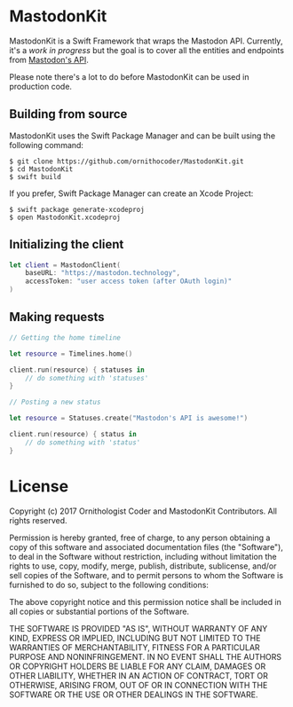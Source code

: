 # MastodonKit

MastodonKit is a Swift Framework that wraps the Mastodon API. Currently, it's a _work in progress_ but the goal is to cover all the entities and endpoints from [Mastodon's API](https://github.com/tootsuite/documentation/blob/master/Using-the-API/API.md).

Please note there's a lot to do before MastodonKit can be used in production code.

## Building from source

MastodonKit uses the Swift Package Manager and can be built using the following command:

```
$ git clone https://github.com/ornithocoder/MastodonKit.git
$ cd MastodonKit
$ swift build
```

If you prefer, Swift Package Manager can create an Xcode Project:

```
$ swift package generate-xcodeproj
$ open MastodonKit.xcodeproj
```

## Initializing the client

```swift
let client = MastodonClient(
    baseURL: "https://mastodon.technology",
    accessToken: "user access token (after OAuth login)"
)
```

## Making requests

```swift
// Getting the home timeline

let resource = Timelines.home()

client.run(resource) { statuses in
    // do something with 'statuses'
}

// Posting a new status

let resource = Statuses.create("Mastodon's API is awesome!")

client.run(resource) { status in
    // do something with 'status'
}
```

# License

Copyright (c) 2017 Ornithologist Coder and MastodonKit Contributors. All rights reserved.

Permission is hereby granted, free of charge, to any person obtaining a copy of this software and associated documentation files (the "Software"), to deal in the Software without restriction, including without limitation the rights to use, copy, modify, merge, publish, distribute, sublicense, and/or sell copies of the Software, and to permit persons to whom the Software is furnished to do so, subject to the following conditions:

The above copyright notice and this permission notice shall be included in all copies or substantial portions of the Software.

THE SOFTWARE IS PROVIDED "AS IS", WITHOUT WARRANTY OF ANY KIND, EXPRESS OR IMPLIED, INCLUDING BUT NOT LIMITED TO THE WARRANTIES OF MERCHANTABILITY, FITNESS FOR A PARTICULAR PURPOSE AND NONINFRINGEMENT. IN NO EVENT SHALL THE AUTHORS OR COPYRIGHT HOLDERS BE LIABLE FOR ANY CLAIM, DAMAGES OR OTHER LIABILITY, WHETHER IN AN ACTION OF CONTRACT, TORT OR OTHERWISE, ARISING FROM, OUT OF OR IN CONNECTION WITH THE SOFTWARE OR THE USE OR OTHER DEALINGS IN THE SOFTWARE.
